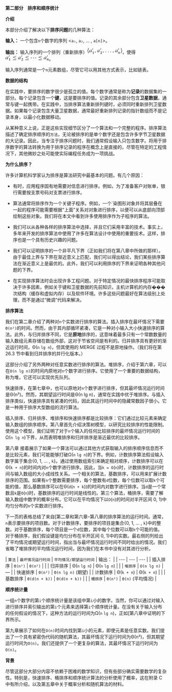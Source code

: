**第二部分    排序和顺序统计**

**介绍**

本部分介绍了解决以下**排序问题**的几种算法：

**输入：** 一个包含`n`个数字的序列 <`a₁`, `a₂`, … , `a[n]`>。

**输出：** 输入序列的一个排列（重新排序）![art](img/Art_P297a.jpg)，使得![art](img/Art_P297b.jpg)。

输入序列通常是一个`n`元素数组，尽管它可以用其他方式表示，比如链表。

**数据的结构**

在实践中，要排序的数字很少是孤立的值。每个数字通常是称为**记录**的数据集的一部分。每个记录包含一个**键**，这是要排序的值。记录的其余部分包含**卫星数据**，通常与键一起携带。在实践中，当排序算法重新排列键时，必须同时重新排列卫星数据。如果每个记录包含大量卫星数据，通常最好重新排列记录的指针数组而不是记录本身，以最小化数据移动。

从某种意义上说，正是这些实现细节区分了一个算法和一个完整的程序。排序算法描述了确定排序顺序的`方法`，无论被排序的是单个数字还是包含许多字节卫星数据的大记录。因此，当专注于排序问题时，我们通常假设输入只包含数字。将用于排序数字的算法转换为用于排序记录的程序在概念上是直接的，尽管在特定的工程情况下，其他微妙之处可能使实际编程任务成为一项挑战。

**为什么排序？**

许多计算机科学家认为排序是算法研究中最基本的问题。有几个原因：

+   有时，应用程序固有地需要对信息进行排序。例如，为了准备客户对账单，银行需要按支票号码对支票进行排序。

+   算法通常将排序作为一个关键子程序。例如，一个`染图形对象并将其层叠在一起的程序可能需要根据“上面”关系对对象进行排序，以便可以从底部向顶部绘制这些对象。我们将在本文中看到许多使用排序作为子程序的算法。

+   我们可以从各种各样的排序算法中选择，并且它们采用丰富的技术。事实上，多年来开发的排序算法中使用了许多在算法设计中使用的重要技术。这样，排序也是一个具有历史兴趣的问题。

+   我们可以证明排序的一个非平凡下界（正如我们将在第八章中所做的那样）。由于最佳上界与下界在渐近意义上匹配，我们可以得出结论，我们某些排序算法在渐近意义上是最优的。此外，我们可以利用排序的下界来证明各种其他问题的下界。

+   在实现排序算法时会出现许多工程问题。对于特定情况的最快排序程序可能取决于许多因素，例如关于键和卫星数据的先前知识，主机计算机的内存���次结构（缓存和虚拟内存）以及软件环境。许多这些问题最好在算法级别上处理，而不是通过“微调”代码来解决。

**排序算法**  

我们在第二章介绍了两种对`n`个实数进行排序的算法。插入排序在最坏情况下需要`Θ(n²)`的时间。然而，由于其内部循环紧凑，它是一种对小输入大小快速排序的算法。此外，与归并排序不同，它是**原地**排序的，这意味着最多只有一个常数数量的输入数组元素存储在数组外部，这对于节省空间是有利的。归并排序具有更好的渐近运行时间，Θ(`n` `lg n`)，但其使用的 MERGE 过程不是原地操作。（我们将在第 26.3 节中看到归并排序的并行化版本。）

这部分介绍了另外两种对任意实数进行排序的算法。堆排序，介绍于第六章，可以在`O(n lg n)`的时间内原地对`n`个数字进行排序。它使用了一个重要的数据结构，称为堆，它还可以实现优先队列。

快速排序，在第七章中，也可以原地对`n`个数字进行排序，但其最坏情况运行时间是Θ(n²)。然而，其期望运行时间是Θ(n lg n)，通常在实践中优于堆排序。与插入排序类似，快速排序具有紧凑的代码，因此其运行时间中的隐藏常数因子很小。它是一种用于排序大型数组的流行算法。

插入排序、归并排序、堆排序和快速排序都是比较排序：它们通过比较元素来确定输入数组的排序顺序。第八章首先介绍决策树模型，以研究比较排序的性能限制。使用这个模型，我们证明了对于`n`个输入的任何比较排序的最坏情况运行时间的Ω(`n lg n`)下界，从而表明堆排序和归并排序是渐近最优的比较排序。

第八章 接着展示了如果一个算法可以通过其他方式获取输入的排序顺序信息而不是比较元素，我们可能能够打破Ω(`n` `lg n`)的下界。例如，计数排序算法假设输入数字属于集合{0, 1, … , `k`}。通过使用数组索引来确定相对顺序，计数排序可以在Θ(`k + n`)的时间内对`n`个数字进行排序。因此，当`k = O`(`n`)时，计数排序的运行时间与输入数组的大小成线性关系。一个相关的算法，基数排序，可以用来扩展计数排序的范围。如果有`n`个整数需要排序，每个整数有`d`位数，每个位数可以取`k`个可能的值，那么基数排序可以在Θ(`d`(`n + k`))的时间内对数字进行排序。当`d`是一个常数且`k`是`O`(`n`)时，基数排序的运行时间是线性的。第三个算法，桶排序，需要了解输入数组中数字的概率分布。它可以在平均情况下以`O`(`n`)的时间对半开区间 0, 1)中均匀分布的`n`个实数进行排序。

下一页的表格总结了来自[第二章和第六章–第八章的排序算法的运行时间。通常，`n`表示要排序的项目数。对于计数排序，要排序的项目是集合{0, 1, … , `k`}中的整数。对于基数排序，每个项目是一个`d`位数，其中每个位数可以取`k`个可能的值。对于桶排序，我们假设键是均匀分布在半开区间 0, 1)中的实数。最右侧的列给出了平均情况或期望运行时间，指出当与最坏情况运行时间不同时给出的情况。我们省略了堆排序的平均情况运行时间，因为我们在本书中没有对其进行分析。

| `算法` | `最坏情况运行时间` | `平均情况/期望运行时间` |  输出： |
| --- | --- | --- |
| 插入排序 | `Θ(n²)` | `Θ(n²)` |   |
| 归并排序 | Θ(`n` `lg n`) | Θ(`n` `lg n`) |   |
| `堆排序` | `O(n lg n)` | — |
| 快速排序 | `Θ(n²)` | `Θ(n lg n)` (期望) |
| 计数排序 | Θ(`k + n`) | Θ(`k + n`) |   |
| 基数排序 | `Θ(d(n + k))` | `Θ(d(n + k))` |   |
| `桶排序` | `Θ(n²)` | `Θ(n)` (平均情况) |

**顺序统计量**

一组`n`个数字的第`i`个顺序统计量是该组中第`i`小的数字。当然，你可以通过对输入进行排序并索引输出的第`i`个元素来选择第`i`个顺序统计量。在没有关于输入分布的任何假设的情况下，这种方法的运行时间为Ω(`n` `lg n`)，正如[第八章中证明的下界所示。

第九章展示了如何在`O(n)`时间内找到第`i`小的元素，即使元素是任意实数。我们提出了一个具有紧密伪代码的随机算法，其最坏情况下运行时间为Θ(n²)，但其期望运行时间为`O(n)`。我们还提供了一个更复杂的算法，其最坏情况下运行时间为`O(n)`。  

**背景**

尽管这部分大部分内容不依赖于困难的数学知识，但有些部分确实需要数学的复杂性。特别是，快速排序、桶排序和顺序统计算法的分析使用了概率，这在附录 C 中有所介绍，以及第五章中关于概率分析和随机算法的材料。
